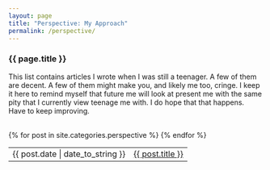 ```yaml
---
layout: page
title: "Perspective: My Approach"
permalink: /perspective/
---
```


<h3> {{ page.title }} </h3>

This list contains articles I wrote when I was still a teenager. A few of them are decent. A few of them might make you, and likely me too, cringe. I keep it here to remind myself that future me will look at present me with the same pity that I currently view teenage me with. I do hope that that happens. Have to keep improving.  
<br>

<table style="width:100%">
	{% for post in site.categories.perspective %}
	<tr>
		 <td>{{ post.date | date_to_string }}</td> 
		 <td>
			 <a href="{{ post.url }}">{{ post.title }}</a>
		 </td> 
	</tr>			 
	{% endfor %}
</table>

